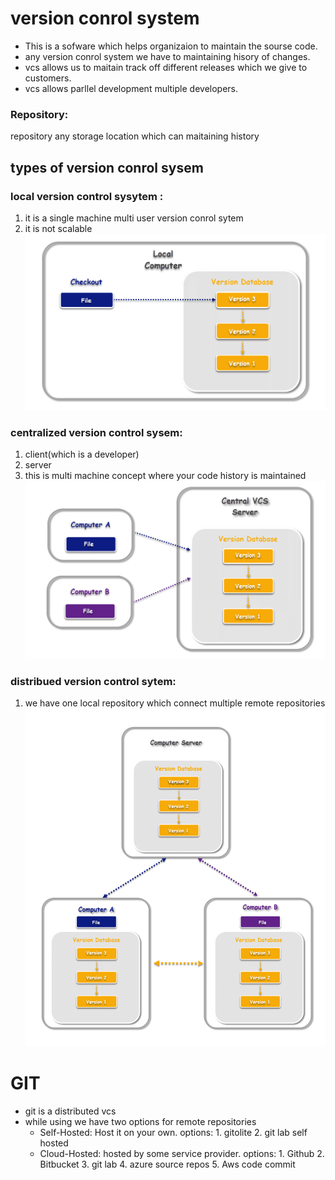 # version conrol system

* This is a sofware which helps organizaion to maintain the sourse code.
* any version conrol system we have to maintaining hisory of changes.
* vcs allows us to maitain track off different releases which we give to 
  customers.
* vcs allows parllel development multiple developers.
 ### Repository:
 repository any storage location which can maitaining history
  ## types of version conrol sysem

### local version control sysytem :
1. it is a single machine multi user version conrol sytem
2. it is not scalable
   ![preview](images/1%20Local-VCS.png)
 ### centralized version control sysem: 
 1. client(which is a developer)
 2. server
 3. this is multi machine concept 
   where your code history is maintained
   ![preview](images/2%20Central-VCS.png)
 ### distribued version control sytem:
 1. we have one local repository which connect multiple remote repositories
  ![preview](images/3%20Distributed%20Version%20Control%20Systems%20-%20Distributed-VCS.png)

  # GIT
  * git is a distributed vcs
  * while using we have two options for remote repositories
       * Self-Hosted: Host it on your own.
             options: 1. gitolite
                      2. git lab self hosted
       *  Cloud-Hosted: hosted by some service provider.
            options: 1. Github
                     2. Bitbucket
                     3. git lab
                     4. azure source repos
                     5. Aws code commit